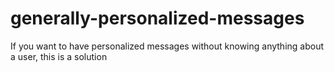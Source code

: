 # generally-personalized-messages
If you want to have personalized messages without knowing anything about a user, this is a solution
